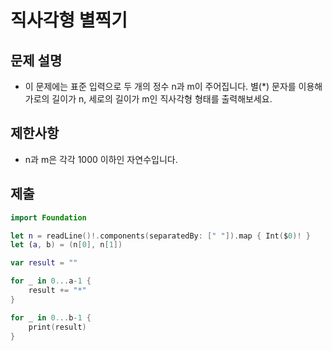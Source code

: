 
# 직사각형 별찍기
## 문제 설명
- 이 문제에는 표준 입력으로 두 개의 정수 n과 m이 주어집니다.
별(*) 문자를 이용해 가로의 길이가 n, 세로의 길이가 m인 직사각형 형태를 출력해보세요.

## 제한사항
- n과 m은 각각 1000 이하인 자연수입니다.

## 제출

```swift
import Foundation

let n = readLine()!.components(separatedBy: [" "]).map { Int($0)! }
let (a, b) = (n[0], n[1])

var result = ""

for _ in 0...a-1 {
    result += "*"
}

for _ in 0...b-1 {
    print(result)
}
```
